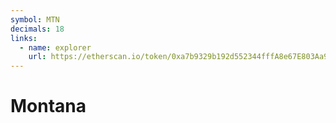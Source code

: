 ```yaml
---
symbol: MTN
decimals: 18
links:
  - name: explorer
    url: https://etherscan.io/token/0xa7b9329b192d552344fffA8e67E803Aa9E99Af38
---
```


# Montana
